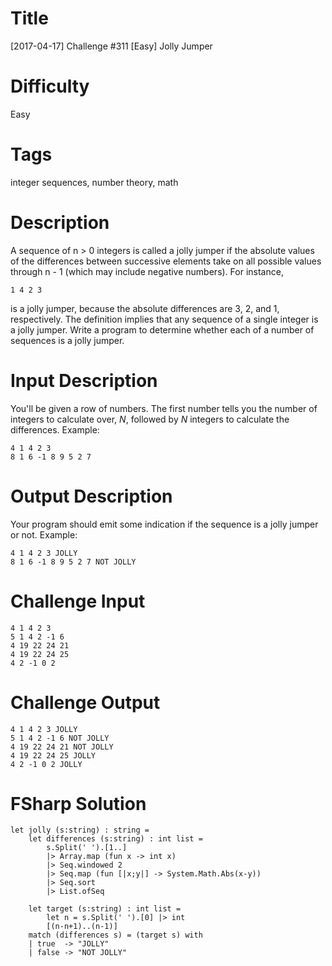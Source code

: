 # Title

[2017-04-17] Challenge #311 [Easy] Jolly Jumper

# Difficulty

Easy

# Tags

integer sequences, number theory, math

# Description

A sequence of n > 0 integers is called a jolly jumper if the absolute values of the differences between successive elements take on all possible values through n - 1 (which may include negative numbers). For instance,

    1 4 2 3

is a jolly jumper, because the absolute differences are 3, 2, and 1, respectively. The definition implies that any sequence of a single integer is a jolly jumper. Write a program to determine whether each of a number of sequences is a jolly jumper.

# Input Description

You'll be given a row of numbers. The first number tells you the number of integers to calculate over, *N*, followed by *N* integers to calculate the differences. Example:

    4 1 4 2 3
    8 1 6 -1 8 9 5 2 7

# Output Description

Your program should emit some indication if the sequence is a jolly jumper or not. Example:

    4 1 4 2 3 JOLLY
    8 1 6 -1 8 9 5 2 7 NOT JOLLY

# Challenge Input

	4 1 4 2 3
	5 1 4 2 -1 6
	4 19 22 24 21
	4 19 22 24 25
	4 2 -1 0 2

# Challenge Output

	4 1 4 2 3 JOLLY
	5 1 4 2 -1 6 NOT JOLLY
	4 19 22 24 21 NOT JOLLY
	4 19 22 24 25 JOLLY
	4 2 -1 0 2 JOLLY

# FSharp Solution

	let jolly (s:string) : string = 
		let differences (s:string) : int list = 
			s.Split(' ').[1..] 
			|> Array.map (fun x -> int x) 
			|> Seq.windowed 2 
			|> Seq.map (fun [|x;y|] -> System.Math.Abs(x-y)) 
			|> Seq.sort
			|> List.ofSeq

		let target (s:string) : int list =
			let n = s.Split(' ').[0] |> int
			[(n-n+1)..(n-1)] 
		match (differences s) = (target s) with
		| true  -> "JOLLY"
		| false -> "NOT JOLLY"

